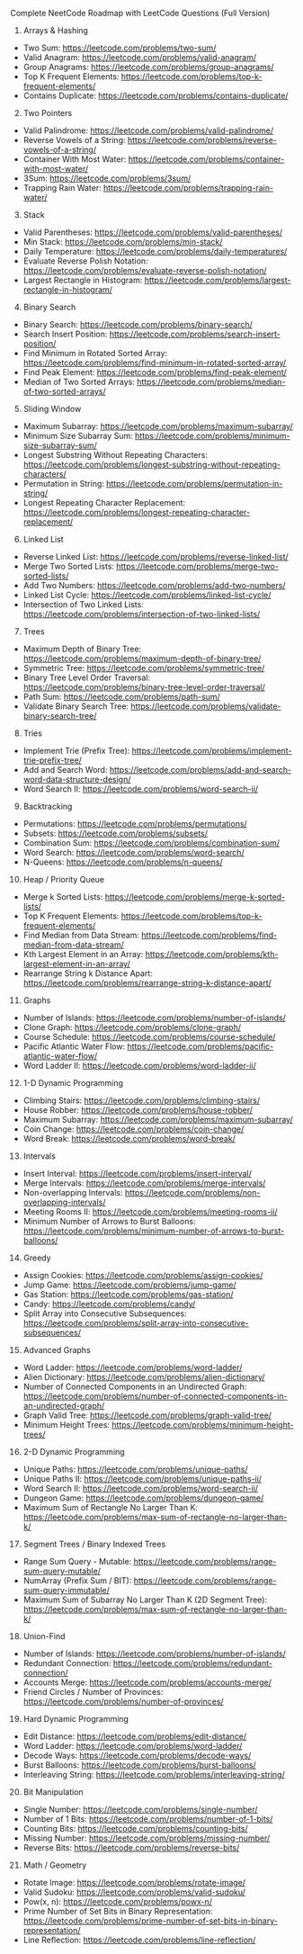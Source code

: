 
Complete NeetCode Roadmap with LeetCode Questions (Full Version)

1. Arrays & Hashing
- Two Sum: https://leetcode.com/problems/two-sum/
- Valid Anagram: https://leetcode.com/problems/valid-anagram/
- Group Anagrams: https://leetcode.com/problems/group-anagrams/
- Top K Frequent Elements: https://leetcode.com/problems/top-k-frequent-elements/
- Contains Duplicate: https://leetcode.com/problems/contains-duplicate/

2. Two Pointers
- Valid Palindrome: https://leetcode.com/problems/valid-palindrome/
- Reverse Vowels of a String: https://leetcode.com/problems/reverse-vowels-of-a-string/
- Container With Most Water: https://leetcode.com/problems/container-with-most-water/
- 3Sum: https://leetcode.com/problems/3sum/
- Trapping Rain Water: https://leetcode.com/problems/trapping-rain-water/

3. Stack
- Valid Parentheses: https://leetcode.com/problems/valid-parentheses/
- Min Stack: https://leetcode.com/problems/min-stack/
- Daily Temperature: https://leetcode.com/problems/daily-temperatures/
- Evaluate Reverse Polish Notation: https://leetcode.com/problems/evaluate-reverse-polish-notation/
- Largest Rectangle in Histogram: https://leetcode.com/problems/largest-rectangle-in-histogram/

4. Binary Search
- Binary Search: https://leetcode.com/problems/binary-search/
- Search Insert Position: https://leetcode.com/problems/search-insert-position/
- Find Minimum in Rotated Sorted Array: https://leetcode.com/problems/find-minimum-in-rotated-sorted-array/
- Find Peak Element: https://leetcode.com/problems/find-peak-element/
- Median of Two Sorted Arrays: https://leetcode.com/problems/median-of-two-sorted-arrays/

5. Sliding Window
- Maximum Subarray: https://leetcode.com/problems/maximum-subarray/
- Minimum Size Subarray Sum: https://leetcode.com/problems/minimum-size-subarray-sum/
- Longest Substring Without Repeating Characters: https://leetcode.com/problems/longest-substring-without-repeating-characters/
- Permutation in String: https://leetcode.com/problems/permutation-in-string/
- Longest Repeating Character Replacement: https://leetcode.com/problems/longest-repeating-character-replacement/

6. Linked List
- Reverse Linked List: https://leetcode.com/problems/reverse-linked-list/
- Merge Two Sorted Lists: https://leetcode.com/problems/merge-two-sorted-lists/
- Add Two Numbers: https://leetcode.com/problems/add-two-numbers/
- Linked List Cycle: https://leetcode.com/problems/linked-list-cycle/
- Intersection of Two Linked Lists: https://leetcode.com/problems/intersection-of-two-linked-lists/

7. Trees
- Maximum Depth of Binary Tree: https://leetcode.com/problems/maximum-depth-of-binary-tree/
- Symmetric Tree: https://leetcode.com/problems/symmetric-tree/
- Binary Tree Level Order Traversal: https://leetcode.com/problems/binary-tree-level-order-traversal/
- Path Sum: https://leetcode.com/problems/path-sum/
- Validate Binary Search Tree: https://leetcode.com/problems/validate-binary-search-tree/

8. Tries
- Implement Trie (Prefix Tree): https://leetcode.com/problems/implement-trie-prefix-tree/
- Add and Search Word: https://leetcode.com/problems/add-and-search-word-data-structure-design/
- Word Search II: https://leetcode.com/problems/word-search-ii/

9. Backtracking
- Permutations: https://leetcode.com/problems/permutations/
- Subsets: https://leetcode.com/problems/subsets/
- Combination Sum: https://leetcode.com/problems/combination-sum/
- Word Search: https://leetcode.com/problems/word-search/
- N-Queens: https://leetcode.com/problems/n-queens/

10. Heap / Priority Queue
- Merge k Sorted Lists: https://leetcode.com/problems/merge-k-sorted-lists/
- Top K Frequent Elements: https://leetcode.com/problems/top-k-frequent-elements/
- Find Median from Data Stream: https://leetcode.com/problems/find-median-from-data-stream/
- Kth Largest Element in an Array: https://leetcode.com/problems/kth-largest-element-in-an-array/
- Rearrange String k Distance Apart: https://leetcode.com/problems/rearrange-string-k-distance-apart/

11. Graphs
- Number of Islands: https://leetcode.com/problems/number-of-islands/
- Clone Graph: https://leetcode.com/problems/clone-graph/
- Course Schedule: https://leetcode.com/problems/course-schedule/
- Pacific Atlantic Water Flow: https://leetcode.com/problems/pacific-atlantic-water-flow/
- Word Ladder II: https://leetcode.com/problems/word-ladder-ii/

12. 1-D Dynamic Programming
- Climbing Stairs: https://leetcode.com/problems/climbing-stairs/
- House Robber: https://leetcode.com/problems/house-robber/
- Maximum Subarray: https://leetcode.com/problems/maximum-subarray/
- Coin Change: https://leetcode.com/problems/coin-change/
- Word Break: https://leetcode.com/problems/word-break/

13. Intervals
- Insert Interval: https://leetcode.com/problems/insert-interval/
- Merge Intervals: https://leetcode.com/problems/merge-intervals/
- Non-overlapping Intervals: https://leetcode.com/problems/non-overlapping-intervals/
- Meeting Rooms II: https://leetcode.com/problems/meeting-rooms-ii/
- Minimum Number of Arrows to Burst Balloons: https://leetcode.com/problems/minimum-number-of-arrows-to-burst-balloons/

14. Greedy
- Assign Cookies: https://leetcode.com/problems/assign-cookies/
- Jump Game: https://leetcode.com/problems/jump-game/
- Gas Station: https://leetcode.com/problems/gas-station/
- Candy: https://leetcode.com/problems/candy/
- Split Array into Consecutive Subsequences: https://leetcode.com/problems/split-array-into-consecutive-subsequences/

15. Advanced Graphs
- Word Ladder: https://leetcode.com/problems/word-ladder/
- Alien Dictionary: https://leetcode.com/problems/alien-dictionary/
- Number of Connected Components in an Undirected Graph: https://leetcode.com/problems/number-of-connected-components-in-an-undirected-graph/
- Graph Valid Tree: https://leetcode.com/problems/graph-valid-tree/
- Minimum Height Trees: https://leetcode.com/problems/minimum-height-trees/

16. 2-D Dynamic Programming
- Unique Paths: https://leetcode.com/problems/unique-paths/
- Unique Paths II: https://leetcode.com/problems/unique-paths-ii/
- Word Search II: https://leetcode.com/problems/word-search-ii/
- Dungeon Game: https://leetcode.com/problems/dungeon-game/
- Maximum Sum of Rectangle No Larger Than K: https://leetcode.com/problems/max-sum-of-rectangle-no-larger-than-k/

17. Segment Trees / Binary Indexed Trees
- Range Sum Query - Mutable: https://leetcode.com/problems/range-sum-query-mutable/
- NumArray (Prefix Sum / BIT): https://leetcode.com/problems/range-sum-query-immutable/
- Maximum Sum of Subarray No Larger Than K (2D Segment Tree): https://leetcode.com/problems/max-sum-of-rectangle-no-larger-than-k/

18. Union-Find
- Number of Islands: https://leetcode.com/problems/number-of-islands/
- Redundant Connection: https://leetcode.com/problems/redundant-connection/
- Accounts Merge: https://leetcode.com/problems/accounts-merge/
- Friend Circles / Number of Provinces: https://leetcode.com/problems/number-of-provinces/

19. Hard Dynamic Programming
- Edit Distance: https://leetcode.com/problems/edit-distance/
- Word Ladder: https://leetcode.com/problems/word-ladder/
- Decode Ways: https://leetcode.com/problems/decode-ways/
- Burst Balloons: https://leetcode.com/problems/burst-balloons/
- Interleaving String: https://leetcode.com/problems/interleaving-string/

20. Bit Manipulation
- Single Number: https://leetcode.com/problems/single-number/
- Number of 1 Bits: https://leetcode.com/problems/number-of-1-bits/
- Counting Bits: https://leetcode.com/problems/counting-bits/
- Missing Number: https://leetcode.com/problems/missing-number/
- Reverse Bits: https://leetcode.com/problems/reverse-bits/

21. Math / Geometry
- Rotate Image: https://leetcode.com/problems/rotate-image/
- Valid Sudoku: https://leetcode.com/problems/valid-sudoku/
- Pow(x, n): https://leetcode.com/problems/powx-n/
- Prime Number of Set Bits in Binary Representation: https://leetcode.com/problems/prime-number-of-set-bits-in-binary-representation/
- Line Reflection: https://leetcode.com/problems/line-reflection/
